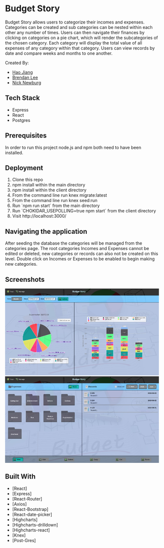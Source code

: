 # Budget Story
Budget Story allows users to categorize their incomes and expenses. Categories can be created and sub categories can be nested within each other any number of times. Users can then navigate their finances by clicking on categories on a pie chart, which will render the subcategories of the chosen category. Each category will display the total value of all expenses of any category within that category. Users can view records by date and compare weeks and months to one another.

Created By:
* [Hao Jiang](https://github.com/HaoJiang0201)
* [Brendan Lee](https://github.com/boksul)
* [Nick Newburg](https://github.com/nnewburg)

## Tech Stack
* Express
* React
* Postgres


## Prerequisites
In order to run this project node.js and npm both need to have been installed.

## Deployment
<ol>
<li>Clone this repo</li>
<li>npm install within the main directory</li>
<li>npm install within the client directory</li>
<li>From the command line run knex migrate:latest</li>
<li>From the command line run knex seed:run</li>
<li>Run `npm run start` from the main directory</li>
<li>Run `CHOKIDAR_USEPOLLING=true npm start` from the client directory</li>
<li>Visit http://localhost:3000/</li>
</ol>

## Navigating the application

After seeding the database the categories will be managed from the categories page. The root categories Incomes and Expenses cannot be edited or deleted, new categories or records can also not be created on this level. Double click on Incomes or Expenses to be enabled to begin making new categories.

## Screenshots
![Screenshot of Budgestory](https://github.com/HaoJiang0201/LHL-P6-Budgestory/blob/master/doc/Budget%20Story%20Track%20Page.jpg?raw=true)
![Screenshot of Budgestory](https://github.com/HaoJiang0201/LHL-P6-Budgestory/blob/master/doc/Budget%20Story%20Manage%20Page.jpg?raw=true)

## Built With
* [React]
* [Express]
* [React-Router]
* [Axios]
* [React-Bootstrap]
* [React-date-picker]
* [Highcharts]
* [Highcharts-drilldown]
* [Highcharts-react]
* [Knex]
* [Post-Gres]

